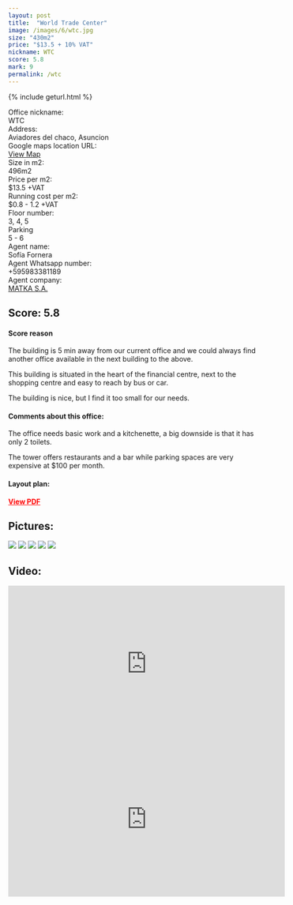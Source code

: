```yaml
---
layout: post
title:  "World Trade Center"
image: /images/6/wtc.jpg
size: "430m2"
price: "$13.5 + 10% VAT"
nickname: WTC
score: 5.8
mark: 9
permalink: /wtc
---
```

{% include geturl.html %}
<div class="office-info-grid">
    <div>Office nickname:</div>
    <div>WTC</div>
    <div>Address:</div>
    <div>Aviadores del chaco, Asuncion</div>
    <div>Google maps location URL:</div>
    <div><a href="https://g.page/WTCAsuncion?share" target="_blank" rel="noopener noreferrer">View Map</a></div>
    <div>Size in m2:</div>
    <div>496m2</div>
    <div>Price per m2:</div>
    <div>$13.5 +VAT</div>
    <div>Running cost per m2:</div>
    <div>$0.8 - 1.2 +VAT</div>
    <div>Floor number:</div>
    <div>3, 4, 5</div>
    <div>Parking</div>
    <div>5 - 6</div>
    <div>Agent name:</div>
    <div>Sofía Fornera</div>
    <div>Agent Whatsapp number:</div>
    <div>+595983381189</div>
    <div>Agent company:</div>
    <div><a href="" target="_blank" rel="noopener noreferrer">MATKA S.A.</a></div>
</div>
</div>

## Score: 5.8

#### Score reason

The building is 5 min away from our current office and we could always find another office available in the next building to the above.

This building is situated in the heart of the financial centre, next to the shopping centre and easy to reach by bus or car.

The building is nice, but I find it too small for our needs.

#### Comments about this office:

The office needs basic work and a kitchenette, a big downside is that it has only 2 toilets.

The tower offers restaurants and a bar while parking spaces are very expensive at $100 per month.


#### Layout plan:

 <object width="100%" height="800" type="application/pdf" data="{{ '/images/3/AYMAC.pdf' | prepend: SourceUrl }}">
    <p><a href="{{ '/images/3/AYMAC.pdf' | prepend: SourceUrl }}" target="_blank" rel="noreferrer noopener" style="color: red; font-weight: bold;">View PDF</a></p>
 </object>


## Pictures:


<img src="{{ '/images/6/1.jpg' | prepend: SourceUrl }}">

<img src="{{ '/images/6/2.jpg' | prepend: SourceUrl }}">

<img src="{{ '/images/6/3.jpg' | prepend: SourceUrl }}">

<img src="{{ '/images/6/4.jpg' | prepend: SourceUrl }}">

<img src="{{ '/images/6/5.jpg' | prepend: SourceUrl }}">


## Video:

<iframe width="560" height="315" src="https://www.youtube.com/embed/DlwGZSNV2k8" frameborder="0" allow="accelerometer; autoplay; clipboard-write; encrypted-media; gyroscope; picture-in-picture" allowfullscreen></iframe>

<iframe width="560" height="315" src="https://www.youtube.com/embed/1z3gq0qv8Ms" frameborder="0" allow="accelerometer; autoplay; clipboard-write; encrypted-media; gyroscope; picture-in-picture" allowfullscreen></iframe>